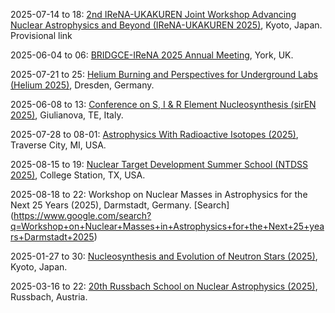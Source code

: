 2025-07-14 to 18: [2nd IReNA-UKAKUREN Joint Workshop Advancing Nuclear Astrophysics and Beyond (IReNA-UKAKUREN 2025)](https://www.jinaweb.org/events/2nd-irena-ukakuren-joint-workshop-advancing-nuclear-astrophysics-and-beyond), Kyoto, Japan. Provisional link

2025-06-04 to 06: [BRIDGCE-IReNA 2025 Annual Meeting](https://sites.google.com/york.ac.uk/bridgce-york-2025/), York, UK.

2025-07-21 to 25: [Helium Burning and Perspectives for Underground Labs (Helium 2025)](https://events.hifis.net/event/2207/), Dresden, Germany.

2025-06-08 to 13: [Conference on S, I & R Element Nucleosynthesis (sirEN 2025)](https://indico.ict.inaf.it/event/2876/), Giulianova, TE, Italy.

2025-07-28 to 08-01: [Astrophysics With Radioactive Isotopes (2025)](https://indico.global/event/5668/), Traverse City, MI, USA.

2025-08-15 to 19: [Nuclear Target Development Summer School (NTDSS 2025)](https://cyclotron.tamu.edu/ntdss2025/), College Station, TX, USA.

2025-08-18 to 22: Workshop on Nuclear Masses in Astrophysics for the Next 25 Years (2025), Darmstadt, Germany. \[Search](https://www.google.com/search?q=Workshop+on+Nuclear+Masses+in+Astrophysics+for+the+Next+25+years+Darmstadt+2025)

2025-01-27 to 30: [Nucleosynthesis and Evolution of Neutron Stars (2025)](https://indico.yukawa.kyoto-u.ac.jp/event/46/), Kyoto, Japan.

2025-03-16 to 22: [20th Russbach School on Nuclear Astrophysics (2025)](https://events.hifis.net/event/1817/), Russbach, Austria.

